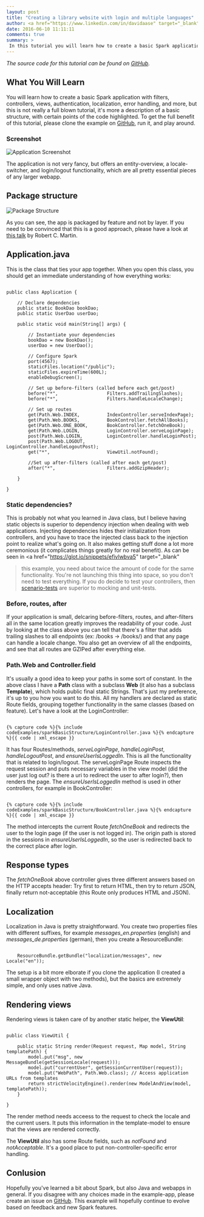 ```yaml
---
layout: post
title: "Creating a library website with login and multiple languages"
author: <a href="https://www.linkedin.com/in/davidaase" target="_blank">David Åse</a>
date: 2016-06-10 11:11:11
comments: true
summary: >
 In this tutorial you will learn how to create a basic Spark application with filters, controllers, views, authentication, localization, error handling, and more.
---
```


<div class="notification"><em>The source code for this tutorial can be found on <a href="https://github.com/tipsy/spark-basic-structure" target="_blank">GitHub</a>.</em></div>

## What You Will Learn

You will learn how to create a basic Spark application with filters, controllers, views, authentication, localization, error handling, and more, but this is not really a full blown tutorial, it's more a description of a basic structure, with certain points of the code highlighted. To get the full benefit of this tutorial, please clone the example on <a href="https://github.com/tipsy/spark-basic-structure" target="_blank">GitHub</a>, run it, and play around.

### Screenshot
<img src="/img/posts/sparkBasicStructure/screenshot.png" alt="Application Screenshot">

The application is not very fancy, but offers an entity-overview, a locale-switcher, and login/logout functionality, which are all pretty essential pieces of any larger webapp.

## Package structure
<img src="/img/posts/sparkBasicStructure/packageOverview.png" alt="Package Structure">

As you can see, the app is packaged by feature and not by layer. If you need to be convinced that this is a good approach, please have a look at <a href="https://www.youtube.com/watch?v=Nsjsiz2A9mg&feature=youtu.be&t=416" target="_blank">this talk</a> by Robert C. Martin.

## Application.java

This is the class that ties your app together. When you open this class, you should get an immediate understanding of how everything works:
<pre><code class="language-java">
public class Application {

    // Declare dependencies
    public static BookDao bookDao;
    public static UserDao userDao;

    public static void main(String[] args) {

        // Instantiate your dependencies
        bookDao = new BookDao();
        userDao = new UserDao();

        // Configure Spark
        port(4567);
        staticFiles.location("/public");
        staticFiles.expireTime(600L);
        enableDebugScreen();

        // Set up before-filters (called before each get/post)
        before("*",                  Filters.addTrailingSlashes);
        before("*",                  Filters.handleLocaleChange);

        // Set up routes
        get(Path.Web.INDEX,          IndexController.serveIndexPage);
        get(Path.Web.BOOKS,          BookController.fetchAllBooks);
        get(Path.Web.ONE_BOOK,       BookController.fetchOneBook);
        get(Path.Web.LOGIN,          LoginController.serveLoginPage);
        post(Path.Web.LOGIN,         LoginController.handleLoginPost);
        post(Path.Web.LOGOUT,        LoginController.handleLogoutPost);
        get("*",                     ViewUtil.notFound);

        //Set up after-filters (called after each get/post)
        after("*",                   Filters.addGzipHeader);

    }

}
</code></pre>

### Static dependencies?
This is probably not what you learned in Java class, but I believe having static objects is superior to dependency injection when dealing with web applications. Injecting dependencies hides their initialization from controllers, and you have to trace the injected class back to the injection point to realize what's going on. It also makes getting stuff done a lot more ceremonious (it complicates things greatly for no real benefit). As can be seen in <a href="https://glot.io/snippets/efivlwbva5" target="_blank"
>this example</a>, you need about twice the amount of code for the same functionality.
You're not launching this thing into space, so you don't need to test everything. If you do decide to test your controllers, then <a href="https://github.com/FluentLenium/FluentLenium" target="_blank">scenario-tests</a> are superior to mocking and unit-tests.

### Before, routes, after
If your application is small, delcaring before-filters, routes, and after-filters all in the same location greatly improves the readability of your code. Just by looking at the class above you can tell that there's a filter that adds trailing slashes to all endpoints (ex: /books -> /books/) and that any page can handle a locale change. You also get an overview of all the endpoints, and see that all routes are GZIPed after everything else.

### Path.Web and Controller.field
It's usually a good idea to keep your paths in some sort of constant. In the above class I have a **Path** class with a subclass **Web** (it also has a subclass **Template**), which holds public final static Strings. That's just my preference, it's up to you how you want to do this. All my handlers are declared as static Route fields, grouping together functionality in the same classes (based on feature). Let's have a look at the LoginController:

<pre><code class="language-java">
{% capture code %}{% include codeExamples/sparkBasicStructure/LoginController.java %}{% endcapture %}{{ code | xml_escape }}
</code></pre>

It has four Routes/methods, *serveLoginPage*, *handleLoginPost*, *handleLogoutPost*, and *ensureUserIsLoggedIn*. This is all the functionality that is related to login/logout.
The serveLoginPage Route inspects the request session and puts necessary variables in the view model (did the user just log out? is there a uri to redirect the user to after login?), then renders the page. The *ensureUserIsLoggedIn* method is used in other controllers, for example in BookController:

<pre><code class="language-java">
{% capture code %}{% include codeExamples/sparkBasicStructure/BookController.java %}{% endcapture %}{{ code | xml_escape }}
</code></pre>

The method intercepts the current Route *fetchOneBook* and redirects the user to the login page (if the user is not logged in). The origin path is stored in the sessions in *ensureUserIsLoggedIn*, so the user is redirected back to the correct place after login.

## Response types

The *fetchOneBook* above controller gives three different answers based on the HTTP accepts header: Try first to return HTML, then try to return JSON, finally return not-acceptable (this Route only produces HTML and JSON).

## Localization
Localization in Java is pretty straightforward. You create two properties files with different suffixes, for example *messages_en.properties* (english) and *messages_de.properties* (german), then you create a ResourceBundle:
<pre><code class="language-java">
    ResourceBundle.getBundle("localization/messages", new Locale("en"));
</code></pre>

The setup is a bit more elborate if you clone the application (I created a small wrapper object with two methods), but the basics are extremely simple, and only uses native Java.

## Rendering views
Rendering views is taken care of by another static helper, the **ViewUtil**:

<pre><code class="language-java">
public class ViewUtil {
   
    public static String render(Request request, Map model, String templatePath) {
        model.put("msg", new MessageBundle(getSessionLocale(request)));
        model.put("currentUser", getSessionCurrentUser(request));
        model.put("WebPath", Path.Web.class); // Access application URLs from templates
        return strictVelocityEngine().render(new ModelAndView(model, templatePath));
    }
    
}
</code></pre>
The render method needs acceess to the request to check the locale and the current users. It puts this information in the template-model to ensure that the views are rendered correctly.

The **ViewUtil** also has some Route fields, such as *notFound* and *notAcceptable*. It's a good place to put non-controller-specific error handling.

## Conlusion
Hopefully you've learned a bit about Spark, but also Java and webapps in general. If you disagree with any choices made in the example-app, please create an issue on <a href="https://github.com/tipsy/spark-basic-structure" target="_blank">GitHub</a>. This example will hopefully continue to evolve based on feedback and new Spark features.
